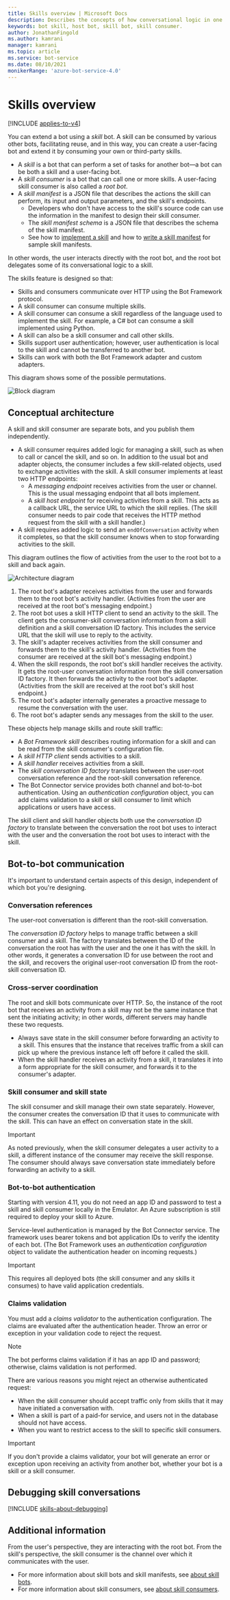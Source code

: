 ```yaml
---
title: Skills overview | Microsoft Docs
description: Describes the concepts of how conversational logic in one bot can be used by another bot using the Bot Framework SDK.
keywords: bot skill, host bot, skill bot, skill consumer.
author: JonathanFingold
ms.author: kamrani
manager: kamrani
ms.topic: article
ms.service: bot-service
ms.date: 08/10/2021
monikerRange: 'azure-bot-service-4.0'
---
```


# Skills overview

[!INCLUDE [applies-to-v4](../includes/applies-to-v4-current.md)]

<!--Starting with version 4.7 of the Bot Framework SDK,-->
You can extend a bot using a _skill_ bot.
A skill can be consumed by various other bots, facilitating reuse, and in this way, you can create a user-facing bot and extend it by consuming your own or third-party skills.

- A _skill_ is a bot that can perform a set of tasks for another bot&mdash;a bot can be both a skill and a user-facing bot.
- A _skill consumer_ is a bot that can call one or more skills.
  A user-facing skill consumer is also called a _root bot_.
- A _skill manifest_ is a JSON file that describes the actions the skill can perform, its input and output parameters, and the skill's endpoints.
  - Developers who don't have access to the skill's source code can use the information in the manifest to design their skill consumer.
  - The _skill manifest schema_ is a JSON file that describes the schema of the skill manifest.
  - See how to [implement a skill](./skill-implement-skill.md) and how to [write a skill manifest](skills-write-manifest.md) for sample skill manifests.

In other words, the user interacts directly with the root bot, and the root bot delegates some of its conversational logic to a skill.

<!-- Requirements/contract -->
The skills feature is designed so that:

- Skills and consumers communicate over HTTP using the Bot Framework protocol.
- A skill consumer can consume multiple skills.
- A skill consumer can consume a skill regardless of the language used to implement the skill. For example, a C# bot can consume a skill implemented using Python.
- A skill can also be a skill consumer and call other skills.
- Skills support user authentication; however, user authentication is local to the skill and cannot be transferred to another bot.
- Skills can work with both the Bot Framework adapter and custom adapters.

This diagram shows some of the possible permutations.

![Block diagram](./media/skills-block-diagram.png)

<!--TBD: - Skills support proactive messaging. -->

## Conceptual architecture

A skill and skill consumer are separate bots, and you publish them independently.

- A skill consumer requires added logic for managing a skill, such as when to call or cancel the skill, and so on. In addition to the usual bot and adapter objects, the consumer includes a few skill-related objects, used to exchange activities with the skill. A skill consumer implements at least two HTTP endpoints:
  - A _messaging endpoint_ receives activities from the user or channel. This is the usual messaging endpoint that all bots implement.
  - A _skill host endpoint_ for receiving activities from a skill. This acts as a callback URL, the service URL to which the skill replies. (The skill consumer needs to pair code that receives the HTTP method request from the skill with a skill handler.)
- A skill requires added logic to send an `endOfConversation` activity when it completes, so that the skill consumer knows when to stop forwarding activities to the skill.

This diagram outlines the flow of activities from the user to the root bot to a skill and back again.

![Architecture diagram](./media/skills-conceptual-architecture.png)

1. The root bot's adapter receives activities from the user and forwards them to the root bot's activity handler.
   (Activities from the user are received at the root bot's messaging endpoint.)
1. The root bot uses a skill HTTP client to send an activity to the skill. The client gets the consumer-skill conversation information from a skill definition and a skill conversation ID factory. This includes the service URL that the skill will use to reply to the activity.
1. The skill's adapter receives activities from the skill consumer and forwards them to the skill's activity handler.
   (Activities from the consumer are received at the skill bot's messaging endpoint.)
1. When the skill responds, the root bot's skill handler receives the activity. It gets the root-user conversation information from the skill conversation ID factory. It then forwards the activity to the root bot's adapter.
   (Activities from the skill are received at the root bot's skill host endpoint.)
1. The root bot's adapter internally generates a proactive message to resume the conversation with the user.
1. The root bot's adapter sends any messages from the skill to the user.

These objects help manage skills and route skill traffic:

- A _Bot Framework skill_ describes routing information for a skill and can be read from the skill consumer's configuration file.
- A _skill HTTP client_ sends activities to a skill.
- A _skill handler_ receives activities from a skill.
- The _skill conversation ID factory_ translates between the user-root conversation reference and the root-skill conversation reference.
- The Bot Connector service provides both channel and bot-to-bot authentication. Using an _authentication configuration_ object, you can add claims validation to a skill or skill consumer to limit which applications or users have access.

The skill client and skill handler objects both use the _conversation ID factory_ to translate between the conversation the root bot uses to interact with the user and the conversation the root bot uses to interact with the skill.

## Bot-to-bot communication

It's important to understand certain aspects of this design, independent of which bot you're designing.

<!--
- infrastructure concerns:
  - stateless, cross-server application (memory management and middleware).
  - authentication, in both directions, plus claims validation.
- implementation concerns:
  - classes, objects, and logic you need to add to your host (and skill).
  - when to start and stop a skill.
  - managing multiple skills.
-->

### Conversation references

The user-root conversation is different than the root-skill conversation.

The _conversation ID factory_ helps to manage traffic between a skill consumer and a skill. The factory translates between the ID of the conversation the root has with the user and the one it has with the skill.
In other words, it generates a conversation ID for use between the root and the skill, and recovers the original user-root conversation ID from the root-skill conversation ID.

<!-- Hopefully, this just gets folded into the SDK and does not need to get described in detail.
- The host needs to save or encode original conversation ID and service URL and create a conversation ID for use between it and the skill.
  - Generated conversation IDs must be usable as a URL path parameter.
  - A modified activity gets the new conversation ID and service URL (of the host, as the host provides a channel interface to the skill).
- Upon receiving an activity from the skill, host needs to decode or recover the original conversation ID and service URL so that the activity can get forwarded back to the user in the original conversation.
-->

### Cross-server coordination
<!-- or, Statelessness in the host -->

The root and skill bots communicate over HTTP.
So, the instance of the root bot that receives an activity from a skill may not be the same instance that sent the initiating activity; in other words, different servers may handle these two requests.

- Always save state in the skill consumer before forwarding an activity to a skill.
  This ensures that the instance that receives traffic from a skill can pick up where the previous instance left off before it called the skill.
- When the skill handler receives an activity from a skill, it translates it into a form appropriate for the skill consumer, and forwards it to the consumer's adapter.

### Skill consumer and skill state

The skill consumer and skill manage their own state separately. However, the consumer creates the conversation ID that it uses to communicate with the skill. This can have an effect on conversation state in the skill.

> [!IMPORTANT]
> As noted previously, when the skill consumer delegates a user activity to a skill, a different instance of the consumer may receive the skill response. The consumer should always save conversation state immediately before forwarding an activity to a skill.

### Bot-to-bot authentication

<!-- TODO Add appropriate info about this new(?) feature to the bot basics article. -->

Starting with version 4.11, you do not need an app ID and password to test a skill and skill consumer locally in the Emulator. An Azure subscription is still required to deploy your skill to Azure.

Service-level authentication is managed by the Bot Connector service. The framework uses bearer tokens and bot application IDs to verify the identity of each bot. (The Bot Framework uses an _authentication configuration_ object to validate the authentication header on incoming requests.)

> [!IMPORTANT]
> This requires all deployed bots (the skill consumer and any skills it consumes) to have valid application credentials.

### Claims validation

You must add a _claims validator_ to the authentication configuration. The claims are evaluated after the authentication header. Throw an error or exception in your validation code to reject the request.

> [!NOTE]
> The bot performs claims validation if it has an app ID and password; otherwise, claims validation is not performed.

There are various reasons you might reject an otherwise authenticated request:

- When the skill consumer should accept traffic only from skills that it may have initiated a conversation with.
- When a skill is part of a paid-for service, and users not in the database should not have access.
- When you want to restrict access to the skill to specific skill consumers.

> [!IMPORTANT]
> If you don't provide a claims validator, your bot will generate an error or exception upon receiving an activity from another bot, whether your bot is a skill or a skill consumer.

<!--TODO Need a link for more information about claims and claims-based validation.-->

## Debugging skill conversations

[!INCLUDE [skills-about-debugging](../includes/skills-about-debugging.md)]

## Additional information

From the user's perspective, they are interacting with the root bot.
From the skill's perspective, the skill consumer is the channel over which it communicates with the user.

- For more information about skill bots and skill manifests, see [about skill bots](skills-about-skill-bots.md).
- For more information about skill consumers, see [about skill consumers](skills-about-skill-consumers.md).
